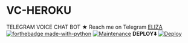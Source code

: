 # VC-HEROKU
TELEGRAM VOICE CHAT BOT
★ Reach me on Telegram [ELIZA](htps://t.me/uniedbotsupport)
[![forthebadge made-with-python](http://ForTheBadge.com/images/badges/made-with-python.svg)](https://www.python.org/)
[![Maintenance](https://img.shields.io/badge/Maintained%3F-yes-green.svg)](https://github.com/zyrus-basi/vc_heroku/graphs/commit-activity)
<b>DEPLOY⬇️</b>
[![Deploy](https://www.herokucdn.com/deploy/button.svg)](https://heroku.com/deploy?template=https://github.com/zyrus-basi/vc_heroku)
